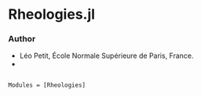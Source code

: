 # Rheologies.jl

### Author

- Léo Petit, École Normale Supérieure de Paris, France.
- 
```@index
```

```@autodocs
Modules = [Rheologies]
```
